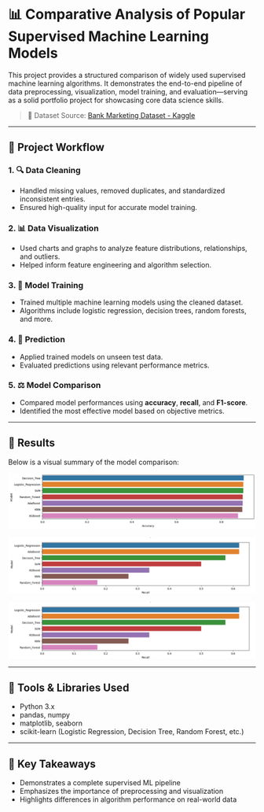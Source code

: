 # 📊 Comparative Analysis of Popular Supervised Machine Learning Models

This project provides a structured comparison of widely used supervised machine learning algorithms. It demonstrates the end-to-end pipeline of data preprocessing, visualization, model training, and evaluation—serving as a solid portfolio project for showcasing core data science skills.

> 📂 Dataset Source: [Bank Marketing Dataset - Kaggle](https://www.kaggle.com/datasets/sahistapatel96/bankadditionalfullcsv)

---

## 🧭 Project Workflow

### 1. 🔍 Data Cleaning  
- Handled missing values, removed duplicates, and standardized inconsistent entries.  
- Ensured high-quality input for accurate model training.

### 2. 📊 Data Visualization  
- Used charts and graphs to analyze feature distributions, relationships, and outliers.  
- Helped inform feature engineering and algorithm selection.

### 3. 🧠 Model Training  
- Trained multiple machine learning models using the cleaned dataset.  
- Algorithms include logistic regression, decision trees, random forests, and more.

### 4. 🔮 Prediction  
- Applied trained models on unseen test data.  
- Evaluated predictions using relevant performance metrics.

### 5. ⚖️ Model Comparison  
- Compared model performances using **accuracy**, **recall**, and **F1-score**.  
- Identified the most effective model based on objective metrics.

---

## 🏁 Results

Below is a visual summary of the model comparison:

![Model Performance](result1.png)

![Model Performance](result2.png)

![Model Performance](result2.png)

---

## 🧰 Tools & Libraries Used

- Python 3.x
- pandas, numpy
- matplotlib, seaborn
- scikit-learn (Logistic Regression, Decision Tree, Random Forest, etc.)

---

## 📌 Key Takeaways

- Demonstrates a complete supervised ML pipeline
- Emphasizes the importance of preprocessing and visualization
- Highlights differences in algorithm performance on real-world data



   
    
